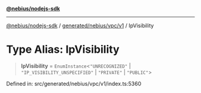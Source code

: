 [**@nebius/nodejs-sdk**](../../../../../README.md)

***

[@nebius/nodejs-sdk](../../../../../README.md) / [generated/nebius/vpc/v1](../README.md) / IpVisibility

# Type Alias: IpVisibility

> **IpVisibility** = `EnumInstance`\<`"UNRECOGNIZED"` \| `"IP_VISIBILITY_UNSPECIFIED"` \| `"PRIVATE"` \| `"PUBLIC"`\>

Defined in: src/generated/nebius/vpc/v1/index.ts:5360
